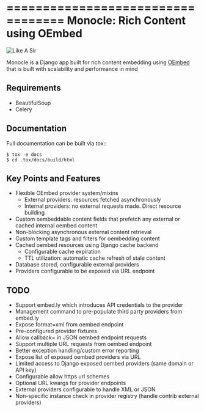 ==================================
Monocle: Rich Content using OEmbed
==================================

![Like A Sir](http://i.imgur.com/WzjGo.png)

Monocle is a Django app built for rich content embedding using [OEmbed](http://oembed.com)
that is built with scalability and performance in mind


Requirements
------------
- BeautifulSoup
- Celery


Documentation
-------------
Full documentation can be built via tox::

    $ tox -e docs
    $ cd .tox/docs/build/html


Key Points and Features
---------------------------
- Flexible OEmbed provider system/mixins
  - External providers: resources fetched asynchronously
  - Internal providers: no external requests made. Direct resource building
- Custom oembeddable content fields that prefetch any external or cached internal oembed content
- Non-blocking asynchronous external content retrieval
- Custom template tags and filters for oembedding content
- Cached oembed resources using Django cache backend
  - Configurable cache expiration
  - TTL utilization: automatic cache refresh of stale content
- Database stored, configurable external providers
- Providers configurable to be exposed via URL endpoint


TODO
----
- Support embed.ly which introduces API credentials to the provider
- Management command to pre-populate third party providers from embed.ly
- Expose format=xml from oembed endpoint
- Pre-configured provider fixtures
- Allow callback= in JSON oembed endpoint requests
- Support multiple URL requests from oembed endpoint
- Better exception handling/custom error reporting
- Expose list of exposed oembed providers via URL
- Limited access to Django exposed oembed providers (same domain or API key)
- Configurable allow https url schemes
- Optional URL kwargs for provider endpoints
- External providers configurable to handle XML or JSON
- Non-specific instance check in provider registry (handle contrib external providers)
